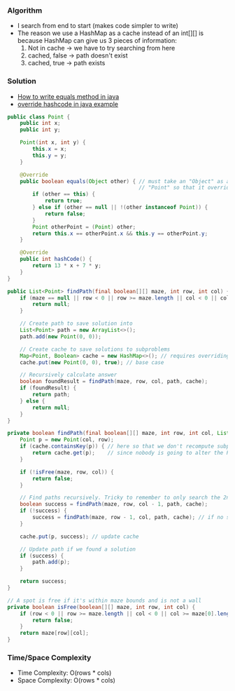 ### Algorithm

- I search from end to start (makes code simpler to write)
- The reason we use a HashMap as a cache instead of an int[][] is because HashMap can give us 3 pieces of information:
  1. Not in cache  -> we have to try searching from here
  1. cached, false -> path doesn't exist
  1. cached, true  -> path exists

### Solution

- [How to write equals method in java](http://javarevisited.blogspot.com/2011/02/how-to-write-equals-method-in-java.html)
- [override hashcode in java example](http://javarevisited.blogspot.com/2011/10/override-hashcode-in-java-example.html)

```java
public class Point {
    public int x;
    public int y;

    Point(int x, int y) {
        this.x = x;
        this.y = y;
    }

    @Override
    public boolean equals(Object other) { // must take an "Object" as a parameter, not a
                                          // "Point" so that it overrides the .equals method
        if (other == this) {
            return true;
        } else if (other == null || !(other instanceof Point)) {
            return false;
        }
        Point otherPoint = (Point) other;
        return this.x == otherPoint.x && this.y == otherPoint.y;
    }

    @Override
    public int hashCode() {
        return 13 * x + 7 * y;
    }
}
```

```java
public List<Point> findPath(final boolean[][] maze, int row, int col) {
    if (maze == null || row < 0 || row >= maze.length || col < 0 || col >= maze[0].length) {
        return null;
    }

    // Create path to save solution into
    List<Point> path = new ArrayList<>();
    path.add(new Point(0, 0));

    // Create cache to save solutions to subproblems
    Map<Point, Boolean> cache = new HashMap<>(); // requires overriding .equals() and .hashCode for Point, for HashMap to work properly
    cache.put(new Point(0, 0), true); // base case

    // Recursively calculate answer
    boolean foundResult = findPath(maze, row, col, path, cache);
    if (foundResult) {
        return path;
    } else {
        return null;
    }
}

private boolean findPath(final boolean[][] maze, int row, int col, List<Point> path, Map<Point, Boolean> cache) {
    Point p = new Point(col, row);
    if (cache.containsKey(p)) { // here so that we don't recompute subproblems that we already solved
        return cache.get(p);    // since nobody is going to alter the Point p, no need to do a deep copy before returning cached result
    }

    if (!isFree(maze, row, col)) {
        return false;
    }

    // Find paths recursively. Tricky to remember to only search the 2nd path if necessary
    boolean success = findPath(maze, row, col - 1, path, cache);
    if (!success) {
        success = findPath(maze, row - 1, col, path, cache); // if no success, we try moving vertically
    }

    cache.put(p, success); // update cache

    // Update path if we found a solution
    if (success) {
        path.add(p);
    }

    return success;
}

// A spot is free if it's within maze bounds and is not a wall
private boolean isFree(boolean[][] maze, int row, int col) {
    if (row < 0 || row >= maze.length || col < 0 || col >= maze[0].length) {
        return false;
    }
    return maze[row][col];
}
```

### Time/Space Complexity

- Time Complexity: O(rows * cols)
- Space Complexity: O(rows * cols)
